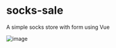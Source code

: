 # socks-sale
A simple socks store with form using Vue

![image](https://user-images.githubusercontent.com/52057929/185804885-51275b62-b263-4a91-9173-1d4e161acdfd.png)
